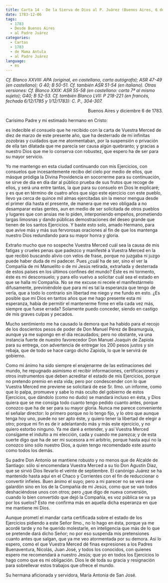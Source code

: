 ```yaml
---
title: Carta 14 - De la Sierva de Dios al P. Juárez (Buenos Aires, 6 de diciembre de 1783).
date: 1783-12-06
tags:
  - 1783
  - Desde Buenos Aires
  - al Padre Juárez
categories:
  - Cartas
  - 1783
  - de Mama Antula
  - al Padre Juárez
language:
  - es
---
```


_Cf. Blanco XXVIII: APA (original, en castellano, carta autógrafa); ASR 47-49 (en castellano); G 40; B 50-51. Cf. también ASR 51-54 (en italiano).
Otras versiones: Cf. Blanco XXIX: ASR 55-58 (en castellano: carta 7ª al mismo sujeto); G40; B 52-53. Cf. también Blanco LVII: P 218-221 (en francés, fechada 6/12/1785 y 1/12/1783): C. P., 304-307._

<div align="right">
Buenos Aires y diciembre 6 de 1783.
</div>

Carísimo Padre y mi estimado hermano en Cristo:

es indecible el consuelo que he recibido con la carta de Vuestra Merced de diez de marzo de este presente año, que ha desterrado de mí infinitas zozobras y cuidados que me atormentaban, por la suspensión o privación de ella tan dilatada que me parecía ser causa algún quebranto; y gracias a nuestro Dios que me lo conserva con robustez, que espero ha de ser para su mayor servicio.

Yo me mantengo en esta ciudad continuando con mis Ejercicios, con consuelos que incesantemente recibo del cielo por medio de ellos, que másque pródiga la Divina Providencia en socorrerme para su continuación, se sirve de día en día dar al público prueba de sus frutos que recoge de ellos, y será una entre tantas, la que para su consuelo en Dios le explicaré; y es que en término de cuatro años que sigo este ejercicio con este pueblo, llevo ya cerca de quince mil almas ejercitadas sin la menor mengua desde el primer día hasta el presente, de manera que me veo obligada a no desamparar estas gentes, aun en medio de ser solicitada de otros pueblos y lugares que con ansias me lo piden, interponiendo empeños, prometiendo largas limosnas y dando públicas demostraciones del deseo grande que tienen de los santos Ejercicios. Y baste esto solo, amado Hermano, para que avive más y más sus fervorosas oraciones al fin de que los mantenga nuestro Dios redundando para su mayor honra y gloria.



Extraño mucho que no sospeche Vuestra Merced cuál sea la causa de mis fatigas y crueles penas que padezco y manifesté a Vuestra Merced en la que recibió buscando alivio con velos de frase, porque no juzgaba ni juzgo puede haber duda de mi padecer. Pues ¿cuál ha de ser, sino el ver la Compañía de mi Manuelito o de mi Jesús retirada, extrañada y desterrada de estos países en los últimos confines del mundo? Éste es mi tormento, éste es mi desconsuelo; y para ello vuelvo a solicitar cuál sea el estado en que se halla mi Compañía. No se me excuse ni recele el manifestármelo difusamente, previniéndole que para mí es tal la esperanza que tengo de verla, que a todo lo contrario sin libertad me niego y me fundo en esto. ¿Es posible que mi Dios en tantos años que me hago presente esta mi esperanza, había de permitir el mantenerme firme en ella cada vez más, siempre que fuese errada? Solamente puedo conceder, siendo en castigo de mis graves culpas y pecados.

Mucho sentimiento me ha causado la demora que ha habido para el recojo de los doscientos pesos de poder de Don Manuel Pérez de Beamurguía, aunque ya me supongo en el día recaudados; pero no obstante, va una instancia fuerte de nuestro favorecedor Don Manuel Joaquín de Zapiola para su entrega, con advertencia de entregar los 200 pesos justos y sin rebaja, que de todo se hace cargo dicho Zapiola, lo que le servirá de gobierno.

Como mi ánimo ha sido siempre el enajenarme de las estimaciones del mundo, he repugnado asimismo el recibir informaciones, certificaciones y otros instrumentos que deben acreditar el estado de mis Ejercicios, porque no pretendo premio en esta vida; pero por condescender con lo que Vuestra Merced me previene se solicitará de ese Sr. Ilmo. un informe, como que lo palpa, promueve y sabe lo más oculto del gobierno de estos Ejercicios, que dándolo (como no dudo) se mandará incluso en ésta, y Dios quiera que se me consiga todo cuanto tengo pedido cuanto antes, porque conozco que ha de ser para su mayor gloria. Nunca me parece conveniente el señalar director: lo primero porque no lo tengo fijo, y lo otro que aunque tenga hoy uno, puede no ser apto éste, y quiero tener la libertad de elegir a otro; porque mi fin es de ir adelantando más y más este ejercicio, y no quiero estorbo ninguno. Ya me daré a entender, y así Vuestra Merced consígame el indulto a mi elección, cada y cuando me parezca; y de esta suerte digo que ha de ser mi sucesora a mi arbitrio, porque hasta aquí no la conozco sino sólo nuestro Dios, a quien tengo recomendado este asunto como todos los demás.

Su padre Don Antonio se mantiene robusto y no menos que de Alcalde de Santiago: sólo sí encomendara Vuestra Merced a su tío Don Agustín Díaz, que se sirvió Dios llevarlo el veinte de septiembre. El canónigo Juárez se ha mantenido hasta aquí en el Chaco y Corrientes con el fin de reduccionar o convertir infieles. Buen ánimo el suyo; pero a mi parecer no se verá ese galardón sino en los de la Compañía de mi Jesús, como que se van todos deshaciéndose unos con otros; pero ¿que digo de nueva conversión, cuando lo bien convertido que dejó la Compañía, es voz pública se va ya por los suelos? Esto me confirma más en aquella dicha esperanza en que me mantiene mi Dios.

Aunque prometí el mandar carta certificada sobre el estado de los Ejercicios pidiendo a este Señor Ilmo., no lo hago en ésta, porque ya me acordé tarde y no he querido molestarle, en inteligencia que más de lo que se pretende dará dicho Señor; no por eso suspenda mis pretensiones cuanto antes que salgan, que ya me veo atormentada por su demora. Así lo espero, como el que Vuestra Merced dé finas expresiones a los Padres Buenaventura, Nicolás, Juan José, y todos los conocidos, con quienes espero me recomendará a nuestro Jesús; que yo en todos los Ejercicios lo hago como que es mi obligación. Dios le dé toda su gracia y resignación para sobrellevar estos trabajos que ofrece el mundo.

Su hermana aficionada y servidora, María Antonia de San José.
